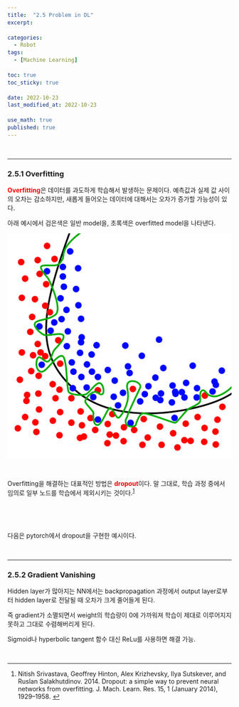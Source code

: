 ```yaml
---
title:  "2.5 Problem in DL"
excerpt: 

categories:
  - Robot
tags:
  - [Machine Learning]

toc: true
toc_sticky: true
 
date: 2022-10-23
last_modified_at: 2022-10-23

use_math: true
published: true
---
```


<br>

***

### 2.5.1 Overfitting

<span style="color:red">**Overfitting**</span>은 데이터를 과도하게 학습해서 발생하는 문제이다. 예측값과 실제 값 사이의 오차는 감소하지만, 새롭게 들어오는 데이터에 대해서는 오차가 증가할 가능성이 있다.

아래 예시에서 검은색은 일반 model을, 초록색은 overfitted model을 나타낸다.

<p align="center"><img src="/assets/image/machine_learning/dl/ch2/221023_2.svg" width="" height="" title="" alt=""><br/></p>

<br>

Overfitting을 해결하는 대표적인 방법은 <span style="color:red">**dropout**</span>이다. 말 그대로, 학습 과정 중에서 임의로 일부 노드를 학습에서 제외시키는 것이다.<sup id="fnref:1"><a href="#fn:1" rel="footnote">1</a></sup>

<p align="center"><img src="/assets/image/machine_learning/dl/ch2/221023_3.svg" width="" height="" title="" alt=""><br/></p>

<br>

다음은 pytorch에서 dropout을 구현한 예시이다.

<script src="https://gist.github.com/younghwanJoo1608/49aa1a94ebdc9e4947997b8969891f7c.js"></script>

<br>

***

### 2.5.2 Gradient Vanishing

Hidden layer가 많아지는 NN에서는 backpropagation 과정에서 output layer로부터 hidden layer로 전달될 때 오차가 크게 줄어들게 된다.

즉 gradient가 소멸되면서 weight의 학습량이 0에 가까워져 학습이 제대로 이루어지지 못하고 그대로 수렴해버리게 된다.

Sigmoid나 hyperbolic tangent 함수 대신 ReLu를 사용하면 해결 가능.

<br>


***

<div class="footnotes"><ol>
<li class="footnote" id="fn:1">
<p>
Nitish Srivastava, Geoffrey Hinton, Alex Krizhevsky, Ilya Sutskever, and Ruslan Salakhutdinov. 2014. Dropout: a simple way to prevent neural networks from overfitting. J. Mach. Learn. Res. 15, 1 (January 2014), 1929–1958.
<a href="#fnref:1" title=""> ↩</a><p>